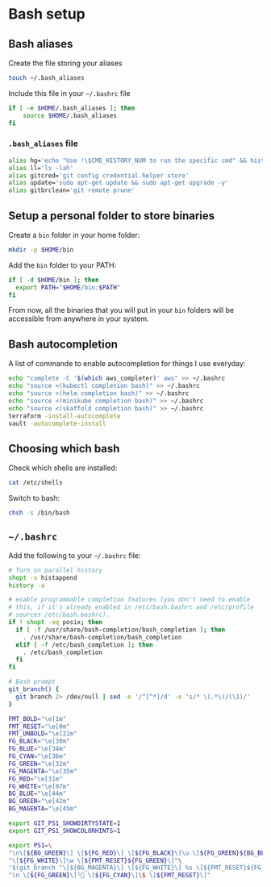 # Bash setup

## Bash aliases

Create the file storing your aliases

```bash
touch ~/.bash_aliases
```

Include this file in your `~/.bashrc` file

```bash
if [ -e $HOME/.bash_aliases ]; then
    source $HOME/.bash_aliases
fi
```

### `.bash_aliases` file

```bash
alias hg='echo "Use !\$CMD_HISTORY_NUM to run the specific cmd" && history|grep'
alias ll='ls -lah'
alias gitcred='git config credential.helper store'
alias update='sudo apt-get update && sudo apt-get upgrade -y'
alias gitbrclean='git remote prune'
```

## Setup a personal folder to store binaries

Create a `bin` folder in your home folder:

```bash
mkdir -p $HOME/bin
```

Add the `bin` folder to your PATH:

```bash
if [ -d $HOME/bin ]; then
  export PATH="$HOME/bin:$PATH"
fi
```

From now, all the binaries that you will put in your `bin` folders will be accessible from anywhere in your system.

## Bash autocompletion

A list of commande to enable autocompletion for things I use everyday:

```bash
echo "complete -C '$(which aws_completer)' aws" >> ~/.bashrc
echo "source <(kubectl completion bash)" >> ~/.bashrc
echo "source <(helm completion bash)" >> ~/.bashrc
echo "source <(minikube completion bash)" >> ~/.bashrc
echo "source <(skaffold completion bash)" >> ~/.bashrc
terraform -install-autocomplete
vault -autocomplete-install
```

## Choosing which bash

Check which shells are installed:

```bash
cat /etc/shells
```

Switch to bash:

```bash
chsh -s /bin/bash
```

## `~/.bashrc`

Add the following to your `~/.bashrc` file:

```bash
# Turn on parallel history
shopt -s histappend
history -a

# enable programmable completion features (you don't need to enable
# this, if it's already enabled in /etc/bash.bashrc and /etc/profile
# sources /etc/bash.bashrc).
if ! shopt -oq posix; then
  if [ -f /usr/share/bash-completion/bash_completion ]; then
    . /usr/share/bash-completion/bash_completion
  elif [ -f /etc/bash_completion ]; then
    . /etc/bash_completion
  fi
fi

# Bash prompt
git_branch() {
  git branch 2> /dev/null | sed -e '/^[^*]/d' -e 's/* \(.*\)/(\1)/'
}

FMT_BOLD="\e[1m"
FMT_RESET="\e[0m"
FMT_UNBOLD="\e[21m"
FG_BLACK="\e[30m"
FG_BLUE="\e[34m"
FG_CYAN="\e[36m"
FG_GREEN="\e[32m"
FG_MAGENTA="\e[35m"
FG_RED="\e[31m"
FG_WHITE="\e[97m"
BG_BLUE="\e[44m"
BG_GREEN="\e[42m"
BG_MAGENTA="\e[45m"

export GIT_PS1_SHOWDIRTYSTATE=1
export GIT_PS1_SHOWCOLORHINTS=1

export PS1=\
"\n\[${BG_GREEN}\] \[${FG_RED}\] \[${FG_BLACK}\]\u \[${FG_GREEN}${BG_BLUE}\] "\
"\[${FG_WHITE}\]\w \[${FMT_RESET}${FG_GREEN}\]"\
'$(git_branch "\[${BG_MAGENTA}\] \[${FG_WHITE}\] %s \[${FMT_RESET}${FG_MAGENTA}\]")'\
"\n \[${FG_GREEN}\]╰ \[${FG_CYAN}\]\$ \[${FMT_RESET}\]"
```
